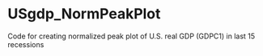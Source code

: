 # USgdp_NormPeakPlot
Code for creating normalized peak plot of U.S. real GDP (GDPC1) in last 15 recessions
